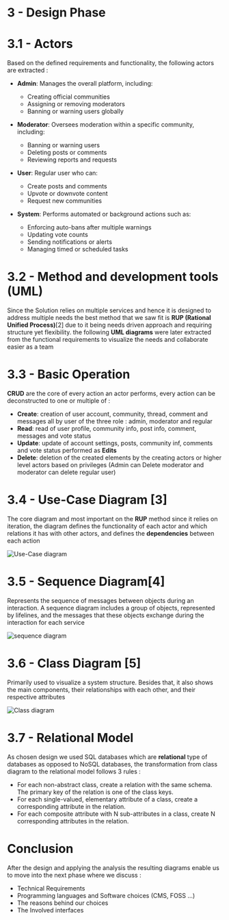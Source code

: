 # 3 - Design Phase
# 3.1 - Actors

Based on the defined requirements and functionality, the following actors are extracted :

- **Admin**: Manages the overall platform, including:
  - Creating official communities
  - Assigning or removing moderators
  - Banning or warning users globally

- **Moderator**: Oversees moderation within a specific community, including:
  - Banning or warning users
  - Deleting posts or comments
  - Reviewing reports and requests

- **User**: Regular user who can:
  - Create posts and comments
  - Upvote or downvote content
  - Request new communities

- **System**: Performs automated or background actions such as:
  - Enforcing auto-bans after multiple warnings
  - Updating vote counts
  - Sending notifications or alerts
  - Managing timed or scheduled tasks

# 3.2 - Method and development tools (UML)

Since the Solution relies on multiple services and hence it is designed to address multiple needs the best method that we saw fit is  **RUP (Rational Unified Process)**[2] due to it being needs driven approach and requiring structure yet flexibility. the following **UML diagrams** were later extracted from the functional requirements to visualize the needs and collaborate easier as a team

# 3.3 - Basic Operation

**CRUD** are the core of every action an actor performs, every action can be deconstructed to one or multiple of :

+ **Create**: creation of user account, community, thread, comment and messages all by user of the three role : admin, moderator and regular
+ **Read**: read of user profile, community info, post info, comment, messages and vote status
+ **Update**: update of account settings, posts, community inf, comments and vote status performed as **Edits**
+ **Delete**: deletion of the created elements by the creating actors or higher level actors based on privileges (Admin can Delete moderator and moderator can delete regular user)
# 3.4 - Use-Case Diagram [3]


The core diagram and most important on the **RUP**  method since it relies on iteration, the diagram defines the functionality of each actor and which relations it has with other actors, and defines the **dependencies** between each action

![Use-Case diagram](./images/diagrams/use_case.png)
# 3.5 - Sequence Diagram[4]

Represents the sequence of messages between objects during an interaction. A sequence diagram includes a group of objects, represented by lifelines, and the messages that these objects exchange during the interaction for each service


![sequence diagram](./images/diagrams/sequence.png)

# 3.6 - Class Diagram [5]

Primarily used to visualize a system structure. Besides that, it also shows the main components, their relationships with each other, and their respective attributes

![Class diagram](./images/diagrams/class.jpg)
# 3.7 - Relational Model

As chosen design we used SQL databases which are **relational** type of databases as opposed to NoSQL databases, the transformation from class diagram to the relational model follows 3 rules :

+ For each non-abstract class, create a relation with the same schema. The primary key of the relation is one of the class keys.
+ For each single-valued, elementary attribute of a class, create a corresponding attribute in the relation.
+ For each composite attribute with N sub-attributes in a class, create N corresponding attributes in the relation.

# Conclusion

After the design and applying the analysis the resulting diagrams enable us to  move into the next phase where we discuss :
+ Technical Requirements
+ Programming languages and Software choices (CMS, FOSS ...) 
+ The reasons behind our choices
+ The Involved interfaces
<div style="page-break-before: always; height: 0;"></div>